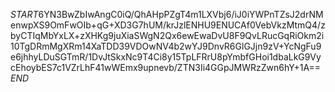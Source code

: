 $START$6YN3BwZbIwAngC0iQ/QhAHpPZgT4m1LXVbj6/iJ0iYWPnTZsJ2drNMenwpXS9OmFwOIb+qG+XD3G7hUM/krJzlENHU9ENUCAf0VebVkzMtmQ4/zbyCTIqMbYxLX+zXHKg9juXiaSWgN2Qx6ewEwaDvU8F9QvLRucGqRiOkm2i10TgDRmMgXRm14XaTDD39VDOwNV4b2wYJ9DnvR6GlGJjn9zV+YcNgFu9e6jhhyLDuSGTmR/1DvJtSkxNc9T4Ci8y15TpLFRrU8pYmbfGHoi1dbaLkG9VycEhoybES7c1VZrLhF41wWEmx9upnevb/ZTN3Ii4GGpJMWRzZwn6hY+1A==$END$